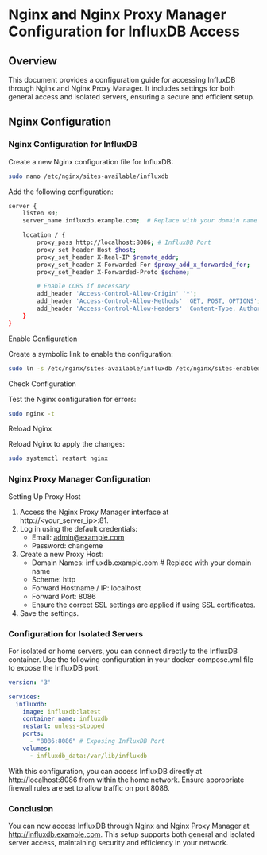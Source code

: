 # Nginx and Nginx Proxy Manager Configuration for InfluxDB Access

## Overview

This document provides a configuration guide for accessing InfluxDB through Nginx and Nginx Proxy Manager. It includes
settings for both general access and isolated servers, ensuring a secure and efficient setup.

## Nginx Configuration

### Nginx Configuration for InfluxDB

Create a new Nginx configuration file for InfluxDB:

```bash
sudo nano /etc/nginx/sites-available/influxdb
```

Add the following configuration:

```bash
server {
    listen 80;
    server_name influxdb.example.com;  # Replace with your domain name

    location / {
        proxy_pass http://localhost:8086; # InfluxDB Port
        proxy_set_header Host $host;
        proxy_set_header X-Real-IP $remote_addr;
        proxy_set_header X-Forwarded-For $proxy_add_x_forwarded_for;
        proxy_set_header X-Forwarded-Proto $scheme;

        # Enable CORS if necessary
        add_header 'Access-Control-Allow-Origin' '*';
        add_header 'Access-Control-Allow-Methods' 'GET, POST, OPTIONS';
        add_header 'Access-Control-Allow-Headers' 'Content-Type, Authorization';
    }
}
```

Enable Configuration

Create a symbolic link to enable the configuration:

```bash
sudo ln -s /etc/nginx/sites-available/influxdb /etc/nginx/sites-enabled/
```

Check Configuration

Test the Nginx configuration for errors:

```bash
sudo nginx -t
```

Reload Nginx

Reload Nginx to apply the changes:

```bash
sudo systemctl restart nginx
```

### Nginx Proxy Manager Configuration

Setting Up Proxy Host

1. Access the Nginx Proxy Manager interface at http://<your_server_ip>:81.
2. Log in using the default credentials:
    - Email: admin@example.com
    - Password: changeme
3. Create a new Proxy Host:
    - Domain Names: influxdb.example.com # Replace with your domain name
    - Scheme: http
    - Forward Hostname / IP: localhost
    - Forward Port: 8086
    - Ensure the correct SSL settings are applied if using SSL certificates.
4. Save the settings.

### Configuration for Isolated Servers

For isolated or home servers, you can connect directly to the InfluxDB container. Use the following configuration in
your docker-compose.yml file to expose the InfluxDB port:

```yaml
version: '3'

services:
  influxdb:
    image: influxdb:latest
    container_name: influxdb
    restart: unless-stopped
    ports:
      - "8086:8086" # Exposing InfluxDB Port
    volumes:
      - influxdb_data:/var/lib/influxdb
```

With this configuration, you can access InfluxDB directly at http://localhost:8086 from within the home network. Ensure
appropriate firewall rules are set to allow traffic on port 8086.

### Conclusion

You can now access InfluxDB through Nginx and Nginx Proxy Manager at http://influxdb.example.com. This setup supports
both general and isolated server access, maintaining security and efficiency in your network.
